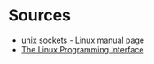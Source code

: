 # Sources

- [unix sockets - Linux manual page](https://man7.org/linux/man-pages/man7/unix.7.html)
- [The Linux Programming Interface](https://man7.org/tlpi/code/online/dist/sockets/us_abstract_bind.c.html)
